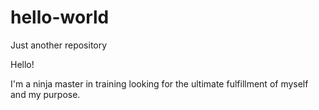# hello-world
Just another repository

Hello!

I'm a ninja master in training looking for the ultimate fulfillment of myself and my purpose.
